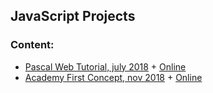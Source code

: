 ## JavaScript Projects

### Content:
+ [Pascal Web Tutorial, july 2018](pascal-web-tutorial/) + [Online](https://ripssr.github.io/pascal_web/)
+ [Academy First Concept, nov 2018](academy_development) + [Online](https://ripssr.github.io/academy-concept/)

